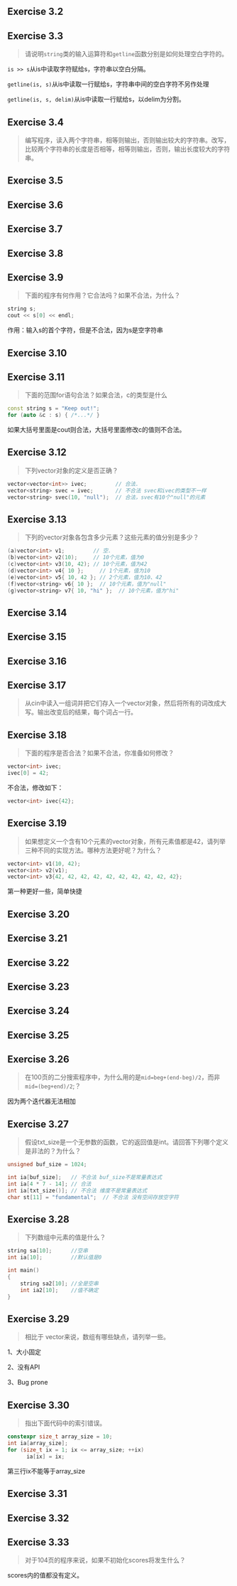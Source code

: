 ## Exercise 3.2



## Exercise 3.3

> 请说明`string`类的输入运算符和`getline`函数分别是如何处理空白字符的。

`is >> s`从is中读取字符赋给s，字符串以空白分隔。

`getline(is, s)`从is中读取一行赋给s，字符串中间的空白字符不另作处理

`getline(is, s, delim)`从is中读取一行赋给s，以delim为分割。



## Exercise 3.4

> 编写程序，读入两个字符串，相等则输出，否则输出较大的字符串。改写，比较两个字符串的长度是否相等，相等则输出，否则，输出长度较大的字符串。



## Exercise 3.5



## Exercise 3.6



## Exercise 3.7



## Exercise 3.8



## Exercise 3.9

> 下面的程序有何作用？它合法吗？如果不合法，为什么？

```c++
string s;
cout << s[0] << endl;
```

作用：输入s的首个字符，但是不合法，因为s是空字符串



## Exercise 3.10



## Exercise 3.11

> 下面的范围for语句合法？如果合法，c的类型是什么

```c++
const string s = "Keep out!";
for (auto &c : s) { /*...*/ }
```

如果大括号里面是cout则合法，大括号里面修改c的值则不合法。



## Exercise 3.12

> 下列vector对象的定义是否正确？

```c++
vector<vector<int>> ivec;         // 合法.
vector<string> svec = ivec;       // 不合法 svec和ivec的类型不一样
vector<string> svec(10, "null");  // 合法，svec有10个"null"的元素
```



## Exercise 3.13

> 下列的vector对象各包含多少元素？这些元素的值分别是多少？

```c++
(a)vector<int> v1;         // 空.
(b)vector<int> v2(10);     // 10个元素，值为0
(c)vector<int> v3(10, 42); // 10个元素，值为42
(d)vector<int> v4{ 10 };     // 1个元素，值为10
(e)vector<int> v5{ 10, 42 }; // 2个元素，值为10、42
(f)vector<string> v6{ 10 };  // 10个元素，值为"null"
(g)vector<string> v7{ 10, "hi" };  // 10个元素，值为"hi"
```



## Exercise 3.14



## Exercise 3.15



## Exercise 3.16



## Exercise 3.17

> 从cin中读入一组词并把它们存入一个vector对象，然后将所有的词改成大写。输出改变后的结果，每个词占一行。



## Exercise 3.18

> 下面的程序是否合法？如果不合法，你准备如何修改？

```c++
vector<int> ivec;
ivec[0] = 42;
```

不合法，修改如下：

```c++
vector<int> ivec{42};
```



## Exercise 3.19

> 如果想定义一个含有10个元素的vector对象，所有元素值都是42，请列举三种不同的实现方法。哪种方法更好呢？为什么？

```c++
vector<int> v1(10, 42);
vector<int> v2(v1);
vector<int> v3{42, 42, 42, 42, 42, 42, 42, 42, 42, 42};
```

第一种更好一些，简单快捷



## Exercise 3.20



## Exercise 3.21



## Exercise 3.22



## Exercise 3.23



## Exercise 3.24



## Exercise 3.25



## Exercise 3.26

> 在100页的二分搜索程序中，为什么用的是`mid=beg+(end-beg)/2`，而非`mid=(beg+end)/2`;？

因为两个迭代器无法相加



## Exercise 3.27

> 假设txt_size是一个无参数的函数，它的返回值是int。请回答下列哪个定义是非法的？为什么？

```c++
unsigned buf_size = 1024;

int ia[buf_size];   // 不合法 buf_size不是常量表达式
int ia[4 * 7 - 14]; // 合法
int ia[txt_size()]; // 不合法 维度不是常量表达式
char st[11] = "fundamental";  // 不合法 没有空间存放空字符
```



## Exercise 3.28

> 下列数组中元素的值是什么？

```c++
string sa[10];      //空串
int ia[10];         //默认值是0

int main() 
{
    string sa2[10]; //全是空串
    int ia2[10];    //值不确定
}
```



## Exercise 3.29

> 相比于 vector来说，数组有哪些缺点，请列举一些。

1、大小固定

2、没有API

3、Bug prone



## Exercise 3.30

> 指出下面代码中的索引错误。

```c++
constexpr size_t array_size = 10;
int ia[array_size];
for (size_t ix = 1; ix <= array_size; ++ix)
      ia[ix] = ix;
```

第三行ix不能等于array_size



## Exercise 3.31



## Exercise 3.32



## Exercise 3.33

> 对于104页的程序来说，如果不初始化scores将发生什么？

scores内的值都没有定义。